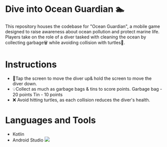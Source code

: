# Dive into Ocean Guardian 🏊

This repository houses the codebase for "Ocean Guardian", a mobile game designed to raise awareness about ocean pollution and protect marine life. Players take on the role of a diver tasked with cleaning the ocean by collecting garbage🗑️ while avoiding collision with turtles🐢.
# Instructions
* 📱Tap the screen to move the diver up& hold the screen to move the diver down.
* 💡Collect as much as garbage bags & tins to score points.
     Garbage bag - 20 points
     Tin - 10 points 
* ❌ Avoid hitting turtles, as each collision reduces the diver's health.
# Languages and Tools
* Kotlin 
* Android Studio
  <img src="https://ibb.co/9hTFHxr" />
